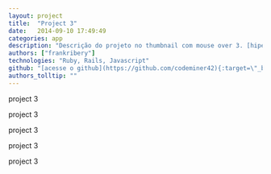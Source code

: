 ```yaml
---
layout: project
title:  "Project 3"
date:   2014-09-10 17:49:49
categories: app
description: "Descrição do projeto no thumbnail com mouse over 3. [hiperlink](http://codeminer42.com){:target=\"_blank\"}"
authors: ["frankribery"]
technologies: "Ruby, Rails, Javascript"
github: "[acesse o github](https://github.com/codeminer42){:target=\"_blank\"}"
authors_tolltip: ""
---
```



project 3

project 3

project 3

project 3

project 3
